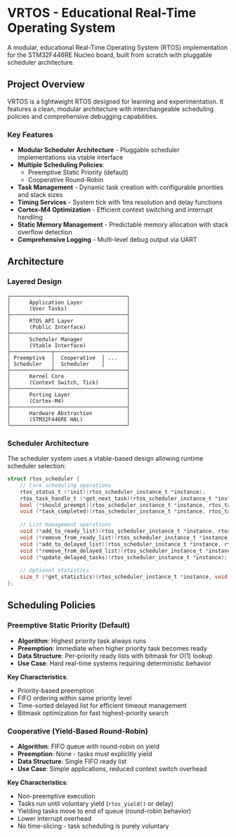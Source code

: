 # VRTOS - Educational Real-Time Operating System

A modular, educational Real-Time Operating System (RTOS) implementation for the STM32F446RE Nucleo board, built from scratch with pluggable scheduler architecture.

## Project Overview

VRTOS is a lightweight RTOS designed for learning and experimentation. It features a clean, modular architecture with interchangeable scheduling policies and comprehensive debugging capabilities.

### Key Features

- **Modular Scheduler Architecture** - Pluggable scheduler implementations via vtable interface
- **Multiple Scheduling Policies**:
  - Preemptive Static Priority (default)
  - Cooperative Round-Robin
- **Task Management** - Dynamic task creation with configurable priorities and stack sizes
- **Timing Services** - System tick with 1ms resolution and delay functions
- **Cortex-M4 Optimization** - Efficient context switching and interrupt handling
- **Static Memory Management** - Predictable memory allocation with stack overflow detection
- **Comprehensive Logging** - Multi-level debug output via UART

## Architecture

### Layered Design

```
┌─────────────────────────────────────┐
│      Application Layer              │
│      (User Tasks)                   │
├─────────────────────────────────────┤
│      RTOS API Layer                 │
│      (Public Interface)             │
├─────────────────────────────────────┤
│      Scheduler Manager              │
│      (Vtable Interface)             │
├─────────────┬───────────────────────┤
│ Preemptive  │  Cooperative  │ ...   │
│ Scheduler   │  Scheduler    │       │
├─────────────┴───────────────────────┤
│      Kernel Core                    │
│      (Context Switch, Tick)         │
├─────────────────────────────────────┤
│      Porting Layer                  │
│      (Cortex-M4)                    │
├─────────────────────────────────────┤
│      Hardware Abstraction           │
│      (STM32F446RE HAL)              │
└─────────────────────────────────────┘
```

### Scheduler Architecture

The scheduler system uses a vtable-based design allowing runtime scheduler selection:

```c
struct rtos_scheduler {
    // Core scheduling operations
    rtos_status_t (*init)(rtos_scheduler_instance_t *instance);
    rtos_task_handle_t (*get_next_task)(rtos_scheduler_instance_t *instance);
    bool (*should_preempt)(rtos_scheduler_instance_t *instance, rtos_task_handle_t new_task);
    void (*task_completed)(rtos_scheduler_instance_t *instance, rtos_task_handle_t completed_task);
    
    // List management operations
    void (*add_to_ready_list)(rtos_scheduler_instance_t *instance, rtos_task_handle_t task_handle);
    void (*remove_from_ready_list)(rtos_scheduler_instance_t *instance, rtos_task_handle_t task_handle);
    void (*add_to_delayed_list)(rtos_scheduler_instance_t *instance, rtos_task_handle_t task_handle, rtos_tick_t delay_ticks);
    void (*remove_from_delayed_list)(rtos_scheduler_instance_t *instance, rtos_task_handle_t task_handle);
    void (*update_delayed_tasks)(rtos_scheduler_instance_t *instance);
    
    // Optional statistics
    size_t (*get_statistics)(rtos_scheduler_instance_t *instance, void *stats_buffer, size_t buffer_size);
};
```

## Scheduling Policies

### Preemptive Static Priority (Default)

- **Algorithm**: Highest priority task always runs
- **Preemption**: Immediate when higher priority task becomes ready
- **Data Structure**: Per-priority ready lists with bitmask for O(1) lookup
- **Use Case**: Hard real-time systems requiring deterministic behavior

**Key Characteristics**:
- Priority-based preemption
- FIFO ordering within same priority level
- Time-sorted delayed list for efficient timeout management
- Bitmask optimization for fast highest-priority search

### Cooperative (Yield-Based Round-Robin)

- **Algorithm**: FIFO queue with round-robin on yield
- **Preemption**: None - tasks must explicitly yield
- **Data Structure**: Single FIFO ready list
- **Use Case**: Simple applications, reduced context switch overhead

**Key Characteristics**:
- Non-preemptive execution
- Tasks run until voluntary yield (`rtos_yield()` or delay)
- Yielding tasks move to end of queue (round-robin behavior)
- Lower interrupt overhead
- No time-slicing - task scheduling is purely voluntary
